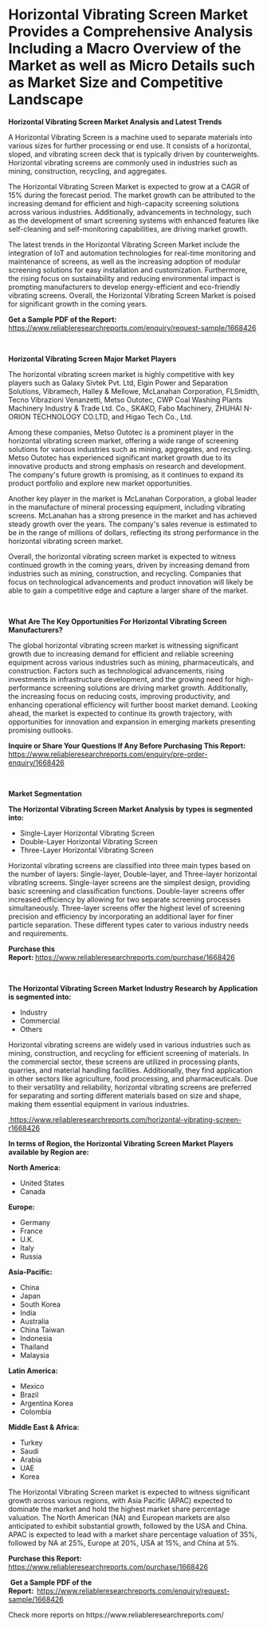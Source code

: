 <p><h1>Horizontal Vibrating Screen Market Provides a Comprehensive Analysis Including a Macro Overview of the Market as well as Micro Details such as Market Size and Competitive Landscape</h1></p><p><strong>Horizontal Vibrating Screen Market Analysis and Latest Trends</strong></p>
<p><p>A Horizontal Vibrating Screen is a machine used to separate materials into various sizes for further processing or end use. It consists of a horizontal, sloped, and vibrating screen deck that is typically driven by counterweights. Horizontal vibrating screens are commonly used in industries such as mining, construction, recycling, and aggregates.</p><p>The Horizontal Vibrating Screen Market is expected to grow at a CAGR of 15% during the forecast period. The market growth can be attributed to the increasing demand for efficient and high-capacity screening solutions across various industries. Additionally, advancements in technology, such as the development of smart screening systems with enhanced features like self-cleaning and self-monitoring capabilities, are driving market growth.</p><p>The latest trends in the Horizontal Vibrating Screen Market include the integration of IoT and automation technologies for real-time monitoring and maintenance of screens, as well as the increasing adoption of modular screening solutions for easy installation and customization. Furthermore, the rising focus on sustainability and reducing environmental impact is prompting manufacturers to develop energy-efficient and eco-friendly vibrating screens. Overall, the Horizontal Vibrating Screen Market is poised for significant growth in the coming years.</p></p>
<p><strong>Get a Sample PDF of the Report:&nbsp;</strong> <a href="https://www.reliableresearchreports.com/enquiry/request-sample/1668426">https://www.reliableresearchreports.com/enquiry/request-sample/1668426</a></p>
<p>&nbsp;</p>
<p><strong>Horizontal Vibrating Screen Major Market Players</strong></p>
<p><p>The horizontal vibrating screen market is highly competitive with key players such as Galaxy Sivtek Pvt. Ltd, Elgin Power and Separation Solutions, Vibramech, Halley & Mellowe, McLanahan Corporation, FLSmidth, Tecno Vibrazioni Venanzetti, Metso Outotec, CWP Coal Washing Plants Machinery Industry & Trade Ltd. Co., SKAKO, Fabo Machinery, ZHUHAI N-ORION TECHNOLOGY CO.LTD, and Higao Tech Co., Ltd. </p><p>Among these companies, Metso Outotec is a prominent player in the horizontal vibrating screen market, offering a wide range of screening solutions for various industries such as mining, aggregates, and recycling. Metso Outotec has experienced significant market growth due to its innovative products and strong emphasis on research and development. The company's future growth is promising, as it continues to expand its product portfolio and explore new market opportunities.</p><p>Another key player in the market is McLanahan Corporation, a global leader in the manufacture of mineral processing equipment, including vibrating screens. McLanahan has a strong presence in the market and has achieved steady growth over the years. The company's sales revenue is estimated to be in the range of millions of dollars, reflecting its strong performance in the horizontal vibrating screen market.</p><p>Overall, the horizontal vibrating screen market is expected to witness continued growth in the coming years, driven by increasing demand from industries such as mining, construction, and recycling. Companies that focus on technological advancements and product innovation will likely be able to gain a competitive edge and capture a larger share of the market.</p></p>
<p>&nbsp;</p>
<p><strong>What Are The Key Opportunities For Horizontal Vibrating Screen Manufacturers?</strong></p>
<p><p>The global horizontal vibrating screen market is witnessing significant growth due to increasing demand for efficient and reliable screening equipment across various industries such as mining, pharmaceuticals, and construction. Factors such as technological advancements, rising investments in infrastructure development, and the growing need for high-performance screening solutions are driving market growth. Additionally, the increasing focus on reducing costs, improving productivity, and enhancing operational efficiency will further boost market demand. Looking ahead, the market is expected to continue its growth trajectory, with opportunities for innovation and expansion in emerging markets presenting promising outlooks.</p></p>
<p><strong>Inquire or Share Your Questions If Any Before Purchasing This Report:</strong> <a href="https://www.reliableresearchreports.com/enquiry/pre-order-enquiry/1668426">https://www.reliableresearchreports.com/enquiry/pre-order-enquiry/1668426</a></p>
<p>&nbsp;</p>
<p><strong>Market Segmentation</strong></p>
<p><strong>The Horizontal Vibrating Screen Market Analysis by types is segmented into:</strong></p>
<p><ul><li>Single-Layer Horizontal Vibrating Screen</li><li>Double-Layer Horizontal Vibrating Screen</li><li>Three-Layer Horizontal Vibrating Screen</li></ul></p>
<p><p>Horizontal vibrating screens are classified into three main types based on the number of layers: Single-layer, Double-layer, and Three-layer horizontal vibrating screens. Single-layer screens are the simplest design, providing basic screening and classification functions. Double-layer screens offer increased efficiency by allowing for two separate screening processes simultaneously. Three-layer screens offer the highest level of screening precision and efficiency by incorporating an additional layer for finer particle separation. These different types cater to various industry needs and requirements.</p></p>
<p><strong>Purchase this Report:&nbsp;</strong><a href="https://www.reliableresearchreports.com/purchase/1668426">https://www.reliableresearchreports.com/purchase/1668426</a></p>
<p>&nbsp;</p>
<p><strong>The Horizontal Vibrating Screen Market Industry Research by Application is segmented into:</strong></p>
<p><ul><li>Industry</li><li>Commercial</li><li>Others</li></ul></p>
<p><p>Horizontal vibrating screens are widely used in various industries such as mining, construction, and recycling for efficient screening of materials. In the commercial sector, these screens are utilized in processing plants, quarries, and material handling facilities. Additionally, they find application in other sectors like agriculture, food processing, and pharmaceuticals. Due to their versatility and reliability, horizontal vibrating screens are preferred for separating and sorting different materials based on size and shape, making them essential equipment in various industries.</p></p>
<p><a href="https://www.reliableresearchreports.com/horizontal-vibrating-screen-r1668426">&nbsp;https://www.reliableresearchreports.com/horizontal-vibrating-screen-r1668426</a></p>
<p><strong>In terms of Region, the Horizontal Vibrating Screen Market Players available by Region are:</strong></p>
<p>
    <p> <strong> North America: </strong>
        <ul>
            <li>United States</li>
            <li>Canada</li>
        </ul>
        </p> 
    <p> <strong> Europe: </strong>
        <ul>
            <li>Germany</li>
            <li>France</li>
            <li>U.K.</li>
            <li>Italy</li>
            <li>Russia</li>
        </ul>
        </p> 
    <p> <strong> Asia-Pacific: </strong>
        <ul>
            <li>China</li>
            <li>Japan</li>
            <li>South Korea</li>
            <li>India</li>
            <li>Australia</li>
            <li>China Taiwan</li>
            <li>Indonesia</li>
            <li>Thailand</li>
            <li>Malaysia</li>
        </ul>
        </p> 
    <p> <strong> Latin America: </strong>
        <ul>
            <li>Mexico</li>
            <li>Brazil</li>
            <li>Argentina Korea</li>
            <li>Colombia</li>
        </ul>
        </p> 
    <p> <strong> Middle East & Africa: </strong>
        <ul>
            <li>Turkey</li>
            <li>Saudi</li>
            <li>Arabia</li>
            <li>UAE</li>
            <li>Korea</li>
        </ul>
    </p>
    </p>
<p><p>The Horizontal Vibrating Screen market is expected to witness significant growth across various regions, with Asia Pacific (APAC) expected to dominate the market and hold the highest market share percentage valuation. The North American (NA) and European markets are also anticipated to exhibit substantial growth, followed by the USA and China. APAC is expected to lead with a market share percentage valuation of 35%, followed by NA at 25%, Europe at 20%, USA at 15%, and China at 5%.</p></p>
<p><strong>Purchase this Report: </strong><a href="https://www.reliableresearchreports.com/purchase/1668426">https://www.reliableresearchreports.com/purchase/1668426</a></p>
<p>&nbsp;<strong>Get a Sample PDF of the Report:&nbsp;&nbsp;</strong><a href="https://www.reliableresearchreports.com/enquiry/request-sample/1668426">https://www.reliableresearchreports.com/enquiry/request-sample/1668426</a></p>
<p><strong></strong></p>
<p>Check more reports on https://www.reliableresearchreports.com/</p>